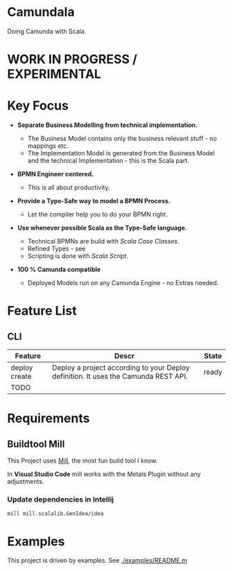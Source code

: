 # Camundala

Doing Camunda with Scala.

# WORK IN PROGRESS / EXPERIMENTAL

# Key Focus

* **Separate Business Modelling from technical implementation.**
  * The Business Model contains only the business relevant stuff - no mappings etc.
  * The Implementation Model is generated from the Business Model and the technical Implementation - this is the Scala part.

* **BPMN Engineer centered.**
  * This is all about productivity.
  
* **Provide a Type-Safe way to model a BPMN Process.**
  * Let the compiler help you to do your BPMN right.
  
* **Use whenever possible Scala as the Type-Safe language.**
  * Technical BPMNs are build with _Scala Case Classes_.
  * Refined Types - see
  * Scripting is done with _Scala Script_.
  
* **100 % Camunda compatible**
  * Deployed Models run on any Camunda Engine - no Extras needed.

# Feature List
## CLI
**Feature** | **Descr** | **State**
--- | --- | --- 
deploy create | Deploy a project according to your Deploy definition. It uses the Camunda REST API. | ready
 TODO |
  
# Requirements

## Buildtool Mill
This Project uses [Mill](https://github.com/lihaoyi/mill), the most fun build tool I know.

In **Visual Studio Code** mill works with the Metals Plugin without any adjustments.

### Update dependencies in Intellij

    mill mill.scalalib.GenIdea/idea
    
# Examples
This project is driven by examples. 
See [./examples/README.m](./examples/README.md)